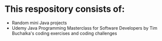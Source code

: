 # This respository consists of:
- Random mini Java projects
- Udemy Java Programming Masterclass for Software Developers by Tim Buchalka's coding exercises and coding challenges